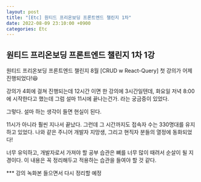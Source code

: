 ```yaml
---
layout: post
title: "[Etc] 원티드 프리온보딩 프론트엔드 챌린지 1차"
date: 2022-08-09 23:10:00 +0900
categories: Etc
---
```


## 원티드 프리온보딩 프론트엔드 챌린지 1차 1강

원티드 프리온보딩 프론트엔드 챌린지 8월 [CRUD w React-Query] 첫 강의가 어제 진행되었다!😆

강의가 4회에 걸쳐 진행되는데 12시간 이면 한 강의에 3시간일텐데,
화요일 저녁 8:00에 시작한다고 했는데 그럼 설마 11시에 끝나는건가. 라는 궁금증이 있었다.

그렇다. 설마 하는 생각이 들면 현실이 된다.

11시가 아니라 훨씬 지나서 끝났다. 그런데 그 시간까지도 접속자 수는 330명대를 유지하고 있었다.
나와 같은 주니어 개발자 지망생, 그리고 현직자 분들의 열정에 동화되었다!

너무 유익하고, 개발자로서 가져야 할 공부 습관은 뼈를 너무 많이 때려서 순살이 될 지경이다.
이 내용은 꼭 정리해두고 적용하는 습관을 들여야 할 것 같다.

\*\*\* 강의 녹화본 들으면서 다시 정리할 예정
